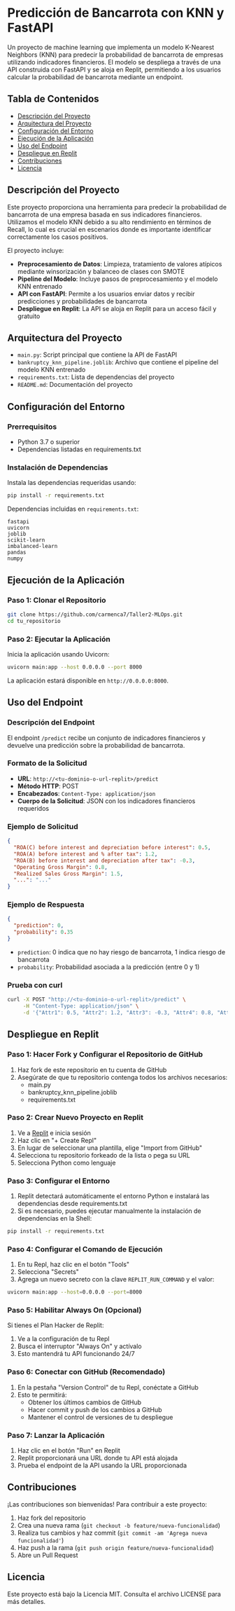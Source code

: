 
# Predicción de Bancarrota con KNN y FastAPI

Un proyecto de machine learning que implementa un modelo K-Nearest Neighbors (KNN) para predecir la probabilidad de bancarrota de empresas utilizando indicadores financieros. El modelo se despliega a través de una API construida con FastAPI y se aloja en Replit, permitiendo a los usuarios calcular la probabilidad de bancarrota mediante un endpoint.

## Tabla de Contenidos

- [Descripción del Proyecto](#descripción-del-proyecto)
- [Arquitectura del Proyecto](#arquitectura-del-proyecto)
- [Configuración del Entorno](#configuración-del-entorno)
- [Ejecución de la Aplicación](#ejecución-de-la-aplicación)
- [Uso del Endpoint](#uso-del-endpoint)
- [Despliegue en Replit](#despliegue-en-replit)
- [Contribuciones](#contribuciones)
- [Licencia](#licencia)

## Descripción del Proyecto

Este proyecto proporciona una herramienta para predecir la probabilidad de bancarrota de una empresa basada en sus indicadores financieros. Utilizamos el modelo KNN debido a su alto rendimiento en términos de Recall, lo cual es crucial en escenarios donde es importante identificar correctamente los casos positivos.

El proyecto incluye:

- **Preprocesamiento de Datos**: Limpieza, tratamiento de valores atípicos mediante winsorización y balanceo de clases con SMOTE
- **Pipeline del Modelo**: Incluye pasos de preprocesamiento y el modelo KNN entrenado
- **API con FastAPI**: Permite a los usuarios enviar datos y recibir predicciones y probabilidades de bancarrota
- **Despliegue en Replit**: La API se aloja en Replit para un acceso fácil y gratuito

## Arquitectura del Proyecto

- `main.py`: Script principal que contiene la API de FastAPI
- `bankruptcy_knn_pipeline.joblib`: Archivo que contiene el pipeline del modelo KNN entrenado
- `requirements.txt`: Lista de dependencias del proyecto
- `README.md`: Documentación del proyecto

## Configuración del Entorno

### Prerrequisitos

- Python 3.7 o superior
- Dependencias listadas en requirements.txt

### Instalación de Dependencias

Instala las dependencias requeridas usando:

```bash
pip install -r requirements.txt
```

Dependencias incluidas en `requirements.txt`:

```
fastapi
uvicorn
joblib
scikit-learn
imbalanced-learn
pandas
numpy
```

## Ejecución de la Aplicación

### Paso 1: Clonar el Repositorio

```bash
git clone https://github.com/carmenca7/Taller2-MLOps.git
cd tu_repositorio
```

### Paso 2: Ejecutar la Aplicación

Inicia la aplicación usando Uvicorn:

```bash
uvicorn main:app --host 0.0.0.0 --port 8000
```

La aplicación estará disponible en `http://0.0.0.0:8000`.

## Uso del Endpoint

### Descripción del Endpoint

El endpoint `/predict` recibe un conjunto de indicadores financieros y devuelve una predicción sobre la probabilidad de bancarrota.

### Formato de la Solicitud

- **URL**: `http://<tu-dominio-o-url-replit>/predict`
- **Método HTTP**: POST
- **Encabezados**: `Content-Type: application/json`
- **Cuerpo de la Solicitud**: JSON con los indicadores financieros requeridos

### Ejemplo de Solicitud

```json
{
  "ROA(C) before interest and depreciation before interest": 0.5,
  "ROA(A) before interest and % after tax": 1.2,
  "ROA(B) before interest and depreciation after tax": -0.3,
  "Operating Gross Margin": 0.8,
  "Realized Sales Gross Margin": 1.5,
  "...": "..."
}
```

### Ejemplo de Respuesta

```json
{
  "prediction": 0,
  "probability": 0.35
}
```

- `prediction`: 0 indica que no hay riesgo de bancarrota, 1 indica riesgo de bancarrota
- `probability`: Probabilidad asociada a la predicción (entre 0 y 1)

### Prueba con curl

```bash
curl -X POST "http://<tu-dominio-o-url-replit>/predict" \
     -H "Content-Type: application/json" \
     -d '{"Attr1": 0.5, "Attr2": 1.2, "Attr3": -0.3, "Attr4": 0.8, "Attr5": 1.5, "...": "..."}'
```

## Despliegue en Replit

### Paso 1: Hacer Fork y Configurar el Repositorio de GitHub
1. Haz fork de este repositorio en tu cuenta de GitHub
2. Asegúrate de que tu repositorio contenga todos los archivos necesarios:
   - main.py
   - bankruptcy_knn_pipeline.joblib
   - requirements.txt

### Paso 2: Crear Nuevo Proyecto en Replit
1. Ve a [Replit](https://replit.com) e inicia sesión
2. Haz clic en "+ Create Repl"
3. En lugar de seleccionar una plantilla, elige "Import from GitHub"
4. Selecciona tu repositorio forkeado de la lista o pega su URL
5. Selecciona Python como lenguaje

### Paso 3: Configurar el Entorno
1. Replit detectará automáticamente el entorno Python e instalará las dependencias desde requirements.txt
2. Si es necesario, puedes ejecutar manualmente la instalación de dependencias en la Shell:
```bash
pip install -r requirements.txt
```

### Paso 4: Configurar el Comando de Ejecución
1. En tu Repl, haz clic en el botón "Tools"
2. Selecciona "Secrets"
3. Agrega un nuevo secreto con la clave `REPLIT_RUN_COMMAND` y el valor:
```bash
uvicorn main:app --host=0.0.0.0 --port=8000
```

### Paso 5: Habilitar Always On (Opcional)
Si tienes el Plan Hacker de Replit:
1. Ve a la configuración de tu Repl
2. Busca el interruptor "Always On" y actívalo
3. Esto mantendrá tu API funcionando 24/7

### Paso 6: Conectar con GitHub (Recomendado)
1. En la pestaña "Version Control" de tu Repl, conéctate a GitHub
2. Esto te permitirá:
   - Obtener los últimos cambios de GitHub
   - Hacer commit y push de los cambios a GitHub
   - Mantener el control de versiones de tu despliegue

### Paso 7: Lanzar la Aplicación
1. Haz clic en el botón "Run" en Replit
2. Replit proporcionará una URL donde tu API está alojada
3. Prueba el endpoint de la API usando la URL proporcionada

## Contribuciones

¡Las contribuciones son bienvenidas! Para contribuir a este proyecto:

1. Haz fork del repositorio
2. Crea una nueva rama (`git checkout -b feature/nueva-funcionalidad`)
3. Realiza tus cambios y haz commit (`git commit -am 'Agrega nueva funcionalidad'`)
4. Haz push a la rama (`git push origin feature/nueva-funcionalidad`)
5. Abre un Pull Request

## Licencia

Este proyecto está bajo la Licencia MIT. Consulta el archivo LICENSE para más detalles.
